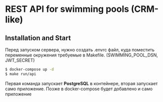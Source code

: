 # REST API for swimming pools (CRM-like)

## Installation and Start

Перед запуском сервера, нужно создать .envrc файл, куда поместить переменные окружения требуемые в Makefile.
(SWIMMING_POOL_DSN, JWT_SECRET)

```bash
$ docker-compose up -d
$ make run/api
```

Первая команда запускает **PostgreSQL** в контейнере, вторая запускает само приложение. Позже в docker-compose будет добавлено и само приложение
